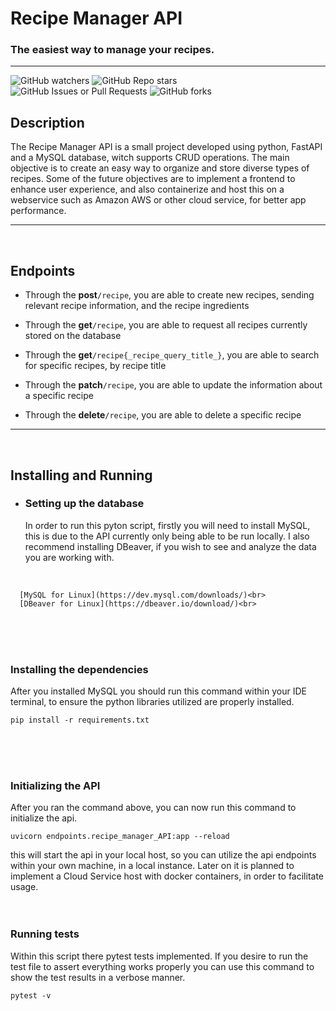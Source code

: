 
# Recipe Manager API
### The easiest way to manage your recipes.

---
![GitHub watchers](https://img.shields.io/github/watchers/MarsTwelve/Recipe_Manager_API)
![GitHub Repo stars](https://img.shields.io/github/stars/MarsTwelve/Recipe_Manager_API)<br>
![GitHub Issues or Pull Requests](https://img.shields.io/github/issues/MarsTwelve/Recipe_Manager_API?style=flat-square&labelColor=2a3439)
![GitHub forks](https://img.shields.io/github/forks/MarsTwelve/Recipe_Manager_API?style=flat-square&labelColor=2a3439)

## Description
The Recipe Manager API is a small project developed using python, FastAPI and a MySQL
database, witch supports CRUD operations. The main objective is to create an easy way to
organize and store diverse types of recipes. Some of the future objectives are to implement
a frontend to enhance user experience, and also containerize and host this on a webservice such as
Amazon AWS or other cloud service, for better app performance.
<br />

---
<br />

## Endpoints
- Through the **post**`/recipe`, you are able to create new recipes, sending relevant recipe information, and the recipe ingredients


- Through the **get**`/recipe`,  you are able to request all recipes currently stored on the database


- Through the **get**`/recipe{_recipe_query_title_}`, you are able to search for specific recipes, by recipe title


- Through the **patch**`/recipe`, you are able to update the information about a specific recipe


- Through the **delete**`/recipe`, you are able to delete a specific recipe

---
<br />

## Installing and Running
- ### Setting up the database
    In order to run this pyton script, firstly you will need to install MySQL, this is due to the
    API currently only being able to be run locally. I also recommend installing DBeaver, if you wish
    to see and analyze the data you are working with.
<br />

      [MySQL for Linux](https://dev.mysql.com/downloads/)<br>
      [DBeaver for Linux](https://dbeaver.io/download/)<br>
<br />
<br />
<br />

### Installing the dependencies
After you installed MySQL you should run this command within your IDE terminal, to ensure the python libraries utilized
are properly installed.
<br />

```
pip install -r requirements.txt
```
<br />
<br />
<br />

### Initializing the API
After you ran the command above, you can now run this command to initialize the api.<br>
```
uvicorn endpoints.recipe_manager_API:app --reload
```
this will start the api in your local host, so you can utilize the api endpoints within your own machine, in a local instance.
Later on it is planned to implement a Cloud Service host with docker containers, in order to facilitate usage.
<br />
<br />
<br />

### Running tests
Within this script there pytest tests implemented. If you desire to run the test file to assert everything works
properly you can use this command to show the test results in a verbose manner.
```
pytest -v
```
